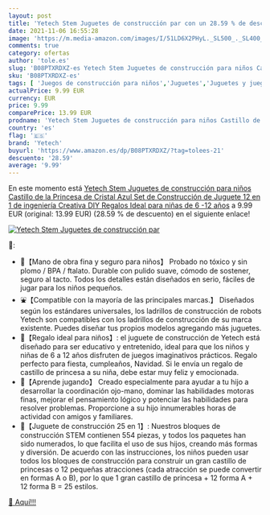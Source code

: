 ```yaml
---
layout: post
title: 'Yetech Stem Juguetes de construcción par con un 28.59 % de descuento'
date: 2021-11-06 16:55:28
image: 'https://m.media-amazon.com/images/I/51LD6X2PHyL._SL500_._SL400_.jpg'
comments: true
category: ofertas
author: 'tole.es'
slug: 'B08PTXRDXZ-es Yetech Stem Juguetes de construcción para niños Castillo...'
sku: 'B08PTXRDXZ-es'
tags: [ 'Juegos de construcción para niños','Juguetes','Juguetes y juegos','juguetes','yetech', ]
actualPrice: 9.99 EUR
currency: EUR
price: 9.99
comparePrice: 13.99 EUR
prodname: 'Yetech Stem Juguetes de construcción para niños Castillo de la Princesa de Cristal Azul Set de Construcción de Juguete  12 en 1 de ingeniería Creativa DIY Regalos Ideal para niñas de 6 -12 años'
country: 'es'
flag: '🇪🇸'
brand: 'Yetech'
buyurl: 'https://www.amazon.es/dp/B08PTXRDXZ/?tag=tolees-21'
descuento: '28.59'
average: '9.99'
---
```


En este momento está [Yetech Stem Juguetes de construcción para niños Castillo de la Princesa de Cristal Azul Set de Construcción de Juguete  12 en 1 de ingeniería Creativa DIY Regalos Ideal para niñas de 6 -12 años](https://www.amazon.es/dp/B08PTXRDXZ/?tag=tolees-21) a 9.99 EUR (original: 13.99 EUR) (28.59 %  de descuento) en el siguiente enlace!

[![Yetech Stem Juguetes de construcción par](https://m.media-amazon.com/images/I/51LD6X2PHyL._SL500_._SL400_.jpg)](https://www.amazon.es/dp/B08PTXRDXZ/?tag=tolees-21)

🔎:

- 🌃【Mano de obra fina y seguro para niños】 Probado no tóxico y sin plomo / BPA / ftalato. Durable con pulido suave, cómodo de sostener, seguro al tacto. Todos los detalles están diseñados en serio, fáciles de jugar para los niños pequeños.
- ⛲【Compatible con la mayoría de las principales marcas.】 Diseñados según los estándares universales, los ladrillos de construcción de robots Yetech son compatibles con los ladrillos de construcción de su marca existente. Puedes diseñar tus propios modelos agregando más juguetes.
- 🎠【Regalo ideal para niños】: el juguete de construcción de Yetech está diseñado para ser educativo y entretenido, ideal para que los niños y niñas de 6 a 12 años disfruten de juegos imaginativos prácticos. Regalo perfecto para fiesta, cumpleaños, Navidad. Si le envía un regalo de castillo de princesa a su niña, debe estar muy feliz y emocionada.
- 🎇【Aprende jugando】 Creado especialmente para ayudar a tu hijo a desarrollar la coordinación ojo-mano, dominar las habilidades motoras finas, mejorar el pensamiento lógico y potenciar las habilidades para resolver problemas. Proporcione a su hijo innumerables horas de actividad con amigos y familiares.
- 🏰【Juguete de construcción 25 en 1】: Nuestros bloques de construcción STEM contienen 554 piezas, y todos los paquetes han sido numerados, lo que facilita el uso de sus hijos, creando más formas y diversión. De acuerdo con las instrucciones, los niños pueden usar todos los bloques de construcción para construir un gran castillo de princesas o 12 pequeñas atracciones (cada atracción se puede convertir en formas A o B), por lo que 1 gran castillo de princesa + 12 forma A + 12 forma B = 25 estilos.

[🛒 Aquí!!!](https://www.amazon.es/dp/B08PTXRDXZ/?tag=tolees-21)
